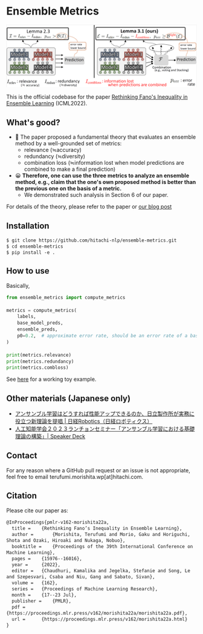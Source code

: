 # Ensemble Metrics
![our_framework_detailed](./images/our_framework_detailed.png)

This is the official codebase for the paper [Rethinking Fano's Inequality in Ensemble Learning](https://arxiv.org/abs/2205.12683) (ICML2022).

## What's good?
* 👊 The paper proposed a fundamental theory that evaluates an ensemble method by a well-grounded set of metrics:
    * relevance  (≒accuracy)
    * redundancy (≒diversity)
    * combination loss (≒information lost when model predictions are combined to make a final prediction)
* 😀 **Therefore, one can use the three metrics to analyze an ensemble method, e.g., claim that the one's own proposed method is better than the previous one on the basis of a metric.**
    - We demonstrated such analysis in Section 6 of our paper.

For details of the theory, please refer to the paper or [our blog post](https://www.hitachi.com/rd/sc/aiblog/202209_theoretical-framework-of-el/index.html)

## Installation
```console
$ git clone https://github.com/hitachi-nlp/ensemble-metrics.git
$ cd ensemble-metrics
$ pip install -e .
```

## How to use
Basically,
```python
from ensemble_metrics import compute_metrics

metrics = compute_metrics(
    labels,
    base_model_preds,
    ensemble_preds,
    p0=0.2,  # approximate error rate, should be an error rate of a base model.
)

print(metrics.relevance)
print(metrics.redundancy)
print(metrics.combloss)
```

See [here](./test/test_toy_example.py) for a working toy example.

## Other materials (Japanese only)
* [アンサンブル学習はどうすれば性能アップできるのか、日立製作所が実務に役立つ新理論を提唱 | 日経Robotics（日経ロボティクス）](https://xtech.nikkei.com/atcl/nxt/mag/rob/18/012600001/00114/)
* [人工知能学会２０２３ランチョンセミナー「アンサンブル学習における基礎理論の構築」| Speaker Deck](https://speakerdeck.com/morishtr/ren-gong-zhi-neng-xue-hui-2023rantiyonsemina-ansanburuxue-xi-niokeruji-chu-li-lun-nogou-zhu)

## Contact
For any reason where a GitHub pull request or an issue is not appropriate, feel free to email terufumi.morishita.wp[at]hitachi.com.

## Citation
Please cite our paper as:
```
@InProceedings{pmlr-v162-morishita22a,
  title = 	 {Rethinking Fano’s Inequality in Ensemble Learning},
  author =       {Morishita, Terufumi and Morio, Gaku and Horiguchi, Shota and Ozaki, Hiroaki and Nukaga, Nobuo},
  booktitle = 	 {Proceedings of the 39th International Conference on Machine Learning},
  pages = 	 {15976--16016},
  year = 	 {2022},
  editor = 	 {Chaudhuri, Kamalika and Jegelka, Stefanie and Song, Le and Szepesvari, Csaba and Niu, Gang and Sabato, Sivan},
  volume = 	 {162},
  series = 	 {Proceedings of Machine Learning Research},
  month = 	 {17--23 Jul},
  publisher =    {PMLR},
  pdf = 	 {https://proceedings.mlr.press/v162/morishita22a/morishita22a.pdf},
  url = 	 {https://proceedings.mlr.press/v162/morishita22a.html}
}
```
